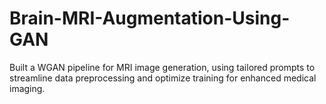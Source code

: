 # Brain-MRI-Augmentation-Using-GAN
Built a WGAN pipeline for MRI image generation, using tailored prompts to streamline data preprocessing and optimize training for enhanced medical imaging.
